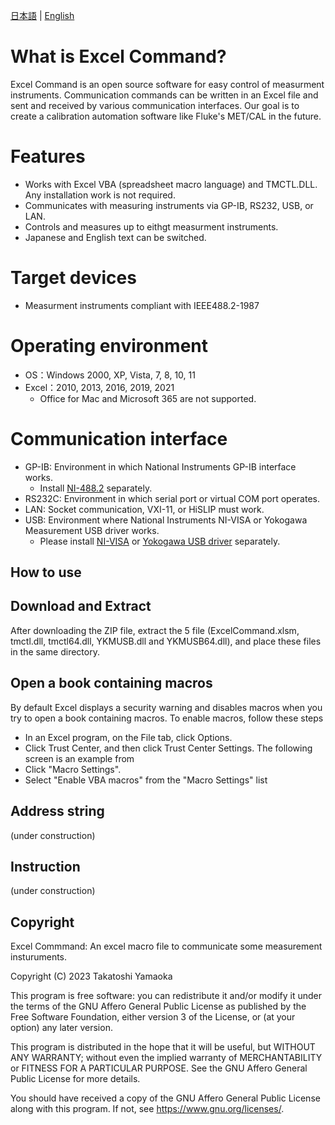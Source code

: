 [日本語](README.ja.md) | [English](README.md)

# What is Excel Command?
Excel Command is an open source software for easy control of measurment instruments. 
Communication commands can be written in an Excel file and sent and received by various communication interfaces. 
Our goal is to create a calibration automation software like Fluke's MET/CAL in the future.

# Features
- Works with Excel VBA (spreadsheet macro language) and TMCTL.DLL. Any installation work is not required.
- Communicates with measuring instruments via GP-IB, RS232, USB, or LAN.
- Controls and measures up to eithgt measurment instruments.
- Japanese and English text can be switched.

# Target devices
- Measurment instruments compliant with IEEE488.2-1987

# Operating environment
- OS：Windows 2000, XP, Vista, 7, 8, 10, 11
- Excel：2010, 2013, 2016, 2019, 2021
  - Office for Mac and Microsoft 365 are not supported.

# Communication interface
- GP-IB: Environment in which National Instruments GP-IB interface works.
  - Install [NI-488.2](https://www.ni.com/ja-jp/support/downloads/drivers/download.ni-488-2.html) separately.
- RS232C: Environment in which serial port or virtual COM port operates.
- LAN: Socket communication, VXI-11, or HiSLIP must work.
- USB: Environment where National Instruments NI-VISA or Yokogawa Measurement USB driver works.
  - Please install [NI-VISA](https://www.ni.com/ja-jp/support/downloads/drivers/download.ni-visa.html) or [Yokogawa USB driver](https://tmi.yokogawa.com/jp/library/documents-downloads/software/usb-drivers/) separately.

## How to use
## Download and Extract
After downloading the ZIP file, extract the 5 file (ExcelCommand.xlsm, tmctl.dll, tmctl64.dll, YKMUSB.dll and YKMUSB64.dll), and place these files in the same directory.

## Open a book containing macros
By default Excel displays a security warning and disables macros when you try to open a book containing macros. To enable macros, follow these steps

- In an Excel program, on the File tab, click Options.
- Click Trust Center, and then click Trust Center Settings. The following screen is an example from
- Click "Macro Settings".
- Select "Enable VBA macros" from the "Macro Settings" list

## Address string
(under construction)

## Instruction
(under construction)

## Copyright
Excel Commmand: An excel macro file to communicate some measurement insturuments.

Copyright (C) 2023 Takatoshi Yamaoka

This program is free software: you can redistribute it and/or modify
it under the terms of the GNU Affero General Public License as
published by the Free Software Foundation, either version 3 of the
License, or (at your option) any later version.

This program is distributed in the hope that it will be useful,
but WITHOUT ANY WARRANTY; without even the implied warranty of
MERCHANTABILITY or FITNESS FOR A PARTICULAR PURPOSE.  See the
GNU Affero General Public License for more details.

You should have received a copy of the GNU Affero General Public License
along with this program.  If not, see <https://www.gnu.org/licenses/>.